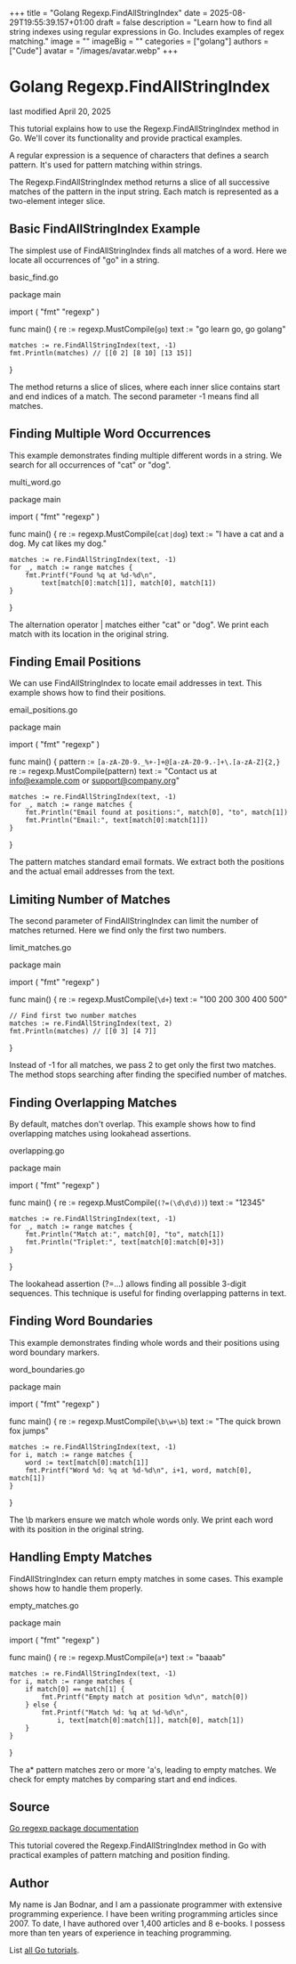 +++
title = "Golang Regexp.FindAllStringIndex"
date = 2025-08-29T19:55:39.157+01:00
draft = false
description = "Learn how to find all string indexes using regular expressions in Go. Includes examples of regex matching."
image = ""
imageBig = ""
categories = ["golang"]
authors = ["Cude"]
avatar = "/images/avatar.webp"
+++

# Golang Regexp.FindAllStringIndex

last modified April 20, 2025

This tutorial explains how to use the Regexp.FindAllStringIndex method in Go.
We'll cover its functionality and provide practical examples.

A regular expression is a sequence of characters that defines a
search pattern. It's used for pattern matching within strings.

The Regexp.FindAllStringIndex method returns a slice of all successive
matches of the pattern in the input string. Each match is represented as a
two-element integer slice.

## Basic FindAllStringIndex Example

The simplest use of FindAllStringIndex finds all matches of a word.
Here we locate all occurrences of "go" in a string.

basic_find.go
  

package main

import (
    "fmt"
    "regexp"
)

func main() {
    re := regexp.MustCompile(`go`)
    text := "go learn go, go golang"
    
    matches := re.FindAllStringIndex(text, -1)
    fmt.Println(matches) // [[0 2] [8 10] [13 15]]
}

The method returns a slice of slices, where each inner slice contains start and
end indices of a match. The second parameter -1 means find all matches.

## Finding Multiple Word Occurrences

This example demonstrates finding multiple different words in a string.
We search for all occurrences of "cat" or "dog".

multi_word.go
  

package main

import (
    "fmt"
    "regexp"
)

func main() {
    re := regexp.MustCompile(`cat|dog`)
    text := "I have a cat and a dog. My cat likes my dog."
    
    matches := re.FindAllStringIndex(text, -1)
    for _, match := range matches {
        fmt.Printf("Found %q at %d-%d\n", 
            text[match[0]:match[1]], match[0], match[1])
    }
}

The alternation operator | matches either "cat" or "dog". We print each match
with its location in the original string.

## Finding Email Positions

We can use FindAllStringIndex to locate email addresses in text.
This example shows how to find their positions.

email_positions.go
  

package main

import (
    "fmt"
    "regexp"
)

func main() {
    pattern := `[a-zA-Z0-9._%+-]+@[a-zA-Z0-9.-]+\.[a-zA-Z]{2,}`
    re := regexp.MustCompile(pattern)
    text := "Contact us at info@example.com or support@company.org"
    
    matches := re.FindAllStringIndex(text, -1)
    for _, match := range matches {
        fmt.Println("Email found at positions:", match[0], "to", match[1])
        fmt.Println("Email:", text[match[0]:match[1]])
    }
}

The pattern matches standard email formats. We extract both the positions and
the actual email addresses from the text.

## Limiting Number of Matches

The second parameter of FindAllStringIndex can limit the number
of matches returned. Here we find only the first two numbers.

limit_matches.go
  

package main

import (
    "fmt"
    "regexp"
)

func main() {
    re := regexp.MustCompile(`\d+`)
    text := "100 200 300 400 500"
    
    // Find first two number matches
    matches := re.FindAllStringIndex(text, 2)
    fmt.Println(matches) // [[0 3] [4 7]]
}

Instead of -1 for all matches, we pass 2 to get only the first two matches.
The method stops searching after finding the specified number of matches.

## Finding Overlapping Matches

By default, matches don't overlap. This example shows how to find overlapping
matches using lookahead assertions.

overlapping.go
  

package main

import (
    "fmt"
    "regexp"
)

func main() {
    re := regexp.MustCompile(`(?=(\d\d\d))`)
    text := "12345"
    
    matches := re.FindAllStringIndex(text, -1)
    for _, match := range matches {
        fmt.Println("Match at:", match[0], "to", match[1])
        fmt.Println("Triplet:", text[match[0]:match[0]+3])
    }
}

The lookahead assertion (?=...) allows finding all possible 3-digit sequences.
This technique is useful for finding overlapping patterns in text.

## Finding Word Boundaries

This example demonstrates finding whole words and their positions using word
boundary markers.

word_boundaries.go
  

package main

import (
    "fmt"
    "regexp"
)

func main() {
    re := regexp.MustCompile(`\b\w+\b`)
    text := "The quick brown fox jumps"
    
    matches := re.FindAllStringIndex(text, -1)
    for i, match := range matches {
        word := text[match[0]:match[1]]
        fmt.Printf("Word %d: %q at %d-%d\n", i+1, word, match[0], match[1])
    }
}

The \b markers ensure we match whole words only. We print each word with its
position in the original string.

## Handling Empty Matches

FindAllStringIndex can return empty matches in some cases.
This example shows how to handle them properly.

empty_matches.go
  

package main

import (
    "fmt"
    "regexp"
)

func main() {
    re := regexp.MustCompile(`a*`)
    text := "baaab"
    
    matches := re.FindAllStringIndex(text, -1)
    for i, match := range matches {
        if match[0] == match[1] {
            fmt.Printf("Empty match at position %d\n", match[0])
        } else {
            fmt.Printf("Match %d: %q at %d-%d\n", 
                i, text[match[0]:match[1]], match[0], match[1])
        }
    }
}

The a* pattern matches zero or more 'a's, leading to empty matches. We check
for empty matches by comparing start and end indices.

## Source

[Go regexp package documentation](https://pkg.go.dev/regexp)

This tutorial covered the Regexp.FindAllStringIndex method in Go
with practical examples of pattern matching and position finding.

## Author

My name is Jan Bodnar, and I am a passionate programmer with extensive
programming experience. I have been writing programming articles since 2007.
To date, I have authored over 1,400 articles and 8 e-books. I possess more
than ten years of experience in teaching programming.

List [all Go tutorials](/golang/).